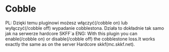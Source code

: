 Cobble
======
PL:
Dzięki temu pluginowi możesz włączyć(/cobble on) lub wyłączyć(/cobble off) wypadanie cobblestona. Działa to dokładnie tak samo jak na serwerze hardcore SKFF`a
ENG:
With this plugin you can enable(/cobble on) or disable(/cobble off) the cobblestone loss.It works exactly the same as on the server Hardcore skkf(mc.skkf.net).
